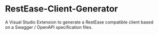 # RestEase-Client-Generator

A Visual Studio Extension to generate a RestEase compatible client based on a Swagger / OpenAPI specification files.